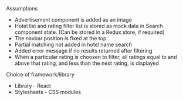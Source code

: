 Assumptions

- Advertisement component is added as an image
- Hotel list and rating filter list is stored as mock data in Search component state. (Can be stored in a Redux store, if required)
- The navbar position is fixed at the top
- Partial matching not added in hotel name search
- Added error message if no results returned after filtering
- When a particular rating is choosen to filter, all ratings equal to and above that rating, and less than the next rating, is displayed

Choice of framework/library

- Library - React
- Stylesheets - CSS modules
